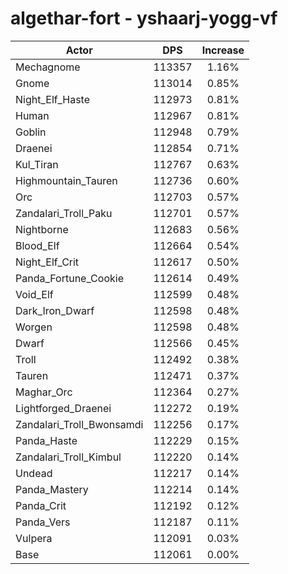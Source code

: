 # algethar-fort - yshaarj-yogg-vf
| Actor | DPS | Increase |
|---|:---:|:---:|
|Mechagnome|113357|1.16%|
|Gnome|113014|0.85%|
|Night_Elf_Haste|112973|0.81%|
|Human|112967|0.81%|
|Goblin|112948|0.79%|
|Draenei|112854|0.71%|
|Kul_Tiran|112767|0.63%|
|Highmountain_Tauren|112736|0.60%|
|Orc|112703|0.57%|
|Zandalari_Troll_Paku|112701|0.57%|
|Nightborne|112683|0.56%|
|Blood_Elf|112664|0.54%|
|Night_Elf_Crit|112617|0.50%|
|Panda_Fortune_Cookie|112614|0.49%|
|Void_Elf|112599|0.48%|
|Dark_Iron_Dwarf|112598|0.48%|
|Worgen|112598|0.48%|
|Dwarf|112566|0.45%|
|Troll|112492|0.38%|
|Tauren|112471|0.37%|
|Maghar_Orc|112364|0.27%|
|Lightforged_Draenei|112272|0.19%|
|Zandalari_Troll_Bwonsamdi|112256|0.17%|
|Panda_Haste|112229|0.15%|
|Zandalari_Troll_Kimbul|112220|0.14%|
|Undead|112217|0.14%|
|Panda_Mastery|112214|0.14%|
|Panda_Crit|112192|0.12%|
|Panda_Vers|112187|0.11%|
|Vulpera|112091|0.03%|
|Base|112061|0.00%|
